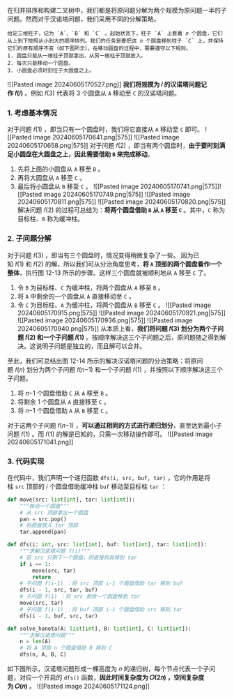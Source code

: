 在归并排序和构建二叉树中，我们都是将原问题分解为两个规模为原问题一半的子问题。然而对于汉诺塔问题，我们采用不同的分解策略。
```ad-question
给定三根柱子，记为 `A`、`B` 和 `C` 。起始状态下，柱子 `A` 上套着 𝑛 个圆盘，它们从上到下按照从小到大的顺序排列。我们的任务是要把这 𝑛 个圆盘移到柱子 `C` 上，并保持它们的原有顺序不变（如下图所示）。在移动圆盘的过程中，需要遵守以下规则。
1. 圆盘只能从一根柱子顶部拿出，从另一根柱子顶部放入。
2. 每次只能移动一个圆盘。
3. 小圆盘必须时刻位于大圆盘之上。
```
![[Pasted image 20240605170527.png]]
**我们将规模为 𝑖 的汉诺塔问题记作 𝑓(𝑖)** 。例如 𝑓(3) 代表将 3 个圆盘从 `A` 移动至 `C` 的汉诺塔问题。

### 1. 考虑基本情况
对于问题 𝑓(1) ，即当只有一个圆盘时，我们将它直接从 `A` 移动至 `C` 即可。
![[Pasted image 20240605170641.png|575]] ![[Pasted image 20240605170658.png|575]]
对于问题 𝑓(2) ，即当有两个圆盘时，**由于要时刻满足小圆盘在大圆盘之上，因此需要借助 `B` 来完成移动**。
1. 先将上面的小圆盘从 `A` 移至 `B` 。
2. 再将大圆盘从 `A` 移至 `C` 。
3. 最后将小圆盘从 `B` 移至 `C` 。
![[Pasted image 20240605170741.png|575]]![[Pasted image 20240605170749.png|575]]
![[Pasted image 20240605170811.png|575]] ![[Pasted image 20240605170820.png|575]]
解决问题 𝑓(2) 的过程可总结为：**将两个圆盘借助 `B` 从 `A` 移至 `C`** 。其中，`C` 称为目标柱、`B` 称为缓冲柱。

### 2. 子问题分解
对于问题 𝑓(3) ，即当有三个圆盘时，情况变得稍微复杂了一些。
因为已知 𝑓(1) 和 𝑓(2) 的解，所以我们可从分治角度思考，**将 `A` 顶部的两个圆盘看作一个整体**，执行图 12-13 所示的步骤。这样三个圆盘就被顺利地从 `A` 移至 `C` 了。
1. 令 `B` 为目标柱、`C` 为缓冲柱，将两个圆盘从 `A` 移至 `B` 。
2. 将 `A` 中剩余的一个圆盘从 `A` 直接移动至 `C` 。
3. 令 `C` 为目标柱、`A` 为缓冲柱，将两个圆盘从 `B` 移至 `C` 。
![[Pasted image 20240605170915.png|575]] ![[Pasted image 20240605170921.png|575]]
![[Pasted image 20240605170936.png|575]] ![[Pasted image 20240605170940.png|575]]
从本质上看，**我们将问题 𝑓(3) 划分为两个子问题 𝑓(2) 和一个子问题 𝑓(1)** 。按顺序解决这三个子问题之后，原问题随之得到解决。这说明子问题是独立的，而且解可以合并。

至此，我们可总结出图 12-14 所示的解决汉诺塔问题的分治策略：将原问题 𝑓(𝑛) 划分为两个子问题 𝑓(𝑛−1) 和一个子问题 𝑓(1) ，并按照以下顺序解决这三个子问题。
1. 将 𝑛−1 个圆盘借助 `C` 从 `A` 移至 `B` 。
2. 将剩余 1 个圆盘从 `A` 直接移至 `C` 。
3. 将 𝑛−1 个圆盘借助 `A` 从 `B` 移至 `C` 。

对于这两个子问题 𝑓(𝑛−1) ，**可以通过相同的方式进行递归划分**，直至达到最小子问题 𝑓(1) 。而 𝑓(1) 的解是已知的，只需一次移动操作即可。
![[Pasted image 20240605171041.png]]

### 3. 代码实现
在代码中，我们声明一个递归函数 `dfs(i, src, buf, tar)` ，它的作用是将柱 `src` 顶部的 𝑖 个圆盘借助缓冲柱 `buf` 移动至目标柱 `tar` ：
```python
def move(src: list[int], tar: list[int]):
    """移动一个圆盘"""
    # 从 src 顶部拿出一个圆盘
    pan = src.pop()
    # 将圆盘放入 tar 顶部
    tar.append(pan)

def dfs(i: int, src: list[int], buf: list[int], tar: list[int]):
    """求解汉诺塔问题 f(i)"""
    # 若 src 只剩下一个圆盘，则直接将其移到 tar
    if i == 1:
        move(src, tar)
        return
    # 子问题 f(i-1) ：将 src 顶部 i-1 个圆盘借助 tar 移到 buf
    dfs(i - 1, src, tar, buf)
    # 子问题 f(1) ：将 src 剩余一个圆盘移到 tar
    move(src, tar)
    # 子问题 f(i-1) ：将 buf 顶部 i-1 个圆盘借助 src 移到 tar
    dfs(i - 1, buf, src, tar)

def solve_hanota(A: list[int], B: list[int], C: list[int]):
    """求解汉诺塔问题"""
    n = len(A)
    # 将 A 顶部 n 个圆盘借助 B 移到 C
    dfs(n, A, B, C)
```
如下图所示，汉诺塔问题形成一棵高度为 𝑛 的递归树，每个节点代表一个子问题，对应一个开启的 `dfs()` 函数，**因此时间复杂度为 𝑂(2𝑛) ，空间复杂度为 𝑂(𝑛)** 。
![[Pasted image 20240605171124.png]]
